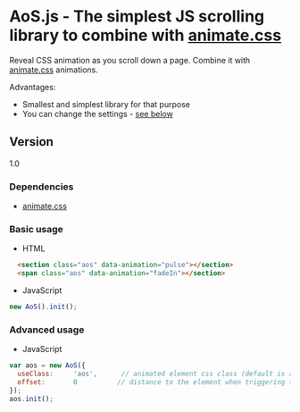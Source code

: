 # AoS.js - The simplest JS scrolling library to combine with [animate.css](https://github.com/daneden/animate.css)

Reveal CSS animation as you scroll down a page.
Combine it with [animate.css](https://github.com/daneden/animate.css) animations.

Advantages:
- Smallest and simplest library for that purpose
- You can change the settings - [see below](#advanced-usage)

## Version

1.0

### Dependencies
- [animate.css](https://github.com/daneden/animate.css)

### Basic usage

- HTML

```html
  <section class="aos" data-animation="pulse"></section>
  <span class="aos" data-animation="fadeIn"></section>
```

- JavaScript

```javascript
new AoS().init();
```

### Advanced usage

- JavaScript

```javascript
var aos = new AoS({
  useClass:     'aos',      // animated element css class (default is aos)
  offset:       0          // distance to the element when triggering the animation (default is 0)
});
aos.init();
```
